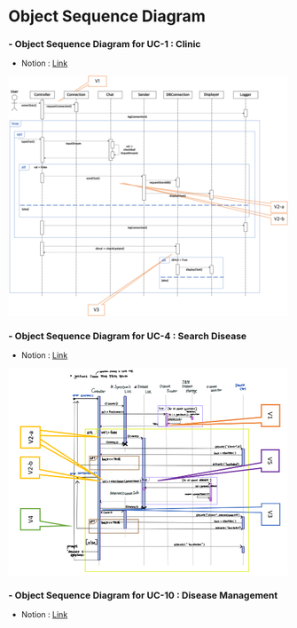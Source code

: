 # Object Sequence Diagram

### - Object Sequence Diagram for UC-1 : Clinic  
- Notion : [Link](https://www.notion.so/Sequence-Class-Diagram-for-UC-1-2fdc0b0c38e84df39169ff9cc20e937e)  

![image1](UC1_Object_Sequence_Diagram.png)


### - Object Sequence Diagram for UC-4 : Search Disease  
- Notion : [Link](https://www.notion.so/Sequence-Diagram-for-UC-4-9d4e065dabd34de098335d90682d72a2)  

![image2](UC4_Object_Sequence_Diagram..png)


### - Object Sequence Diagram for UC-10 : Disease Management  
- Notion : [Link](https://www.notion.so/Sequence-Diagram-for-UC-10-7d34f52f07cc48fea78291fbd0135cfd)  





